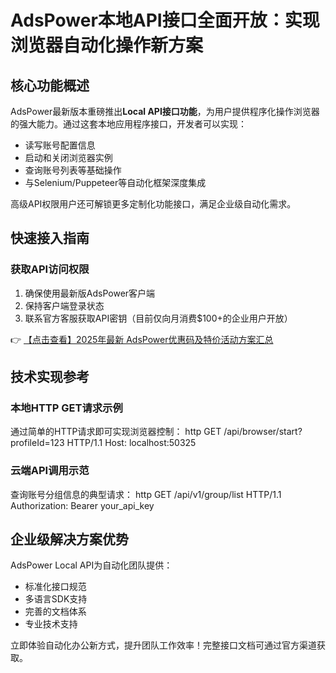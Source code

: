 # AdsPower本地API接口全面开放：实现浏览器自动化操作新方案

## 核心功能概述

AdsPower最新版本重磅推出**Local API接口功能**，为用户提供程序化操作浏览器的强大能力。通过这套本地应用程序接口，开发者可以实现：

- 读写账号配置信息
- 启动和关闭浏览器实例
- 查询账号列表等基础操作
- 与Selenium/Puppeteer等自动化框架深度集成

高级API权限用户还可解锁更多定制化功能接口，满足企业级自动化需求。

## 快速接入指南

### 获取API访问权限
1. 确保使用最新版AdsPower客户端
2. 保持客户端登录状态
3. 联系官方客服获取API密钥（目前仅向月消费$100+的企业用户开放）

👉 [【点击查看】2025年最新 AdsPower优惠码及特价活动方案汇总](https://bit.ly/adspower_free)

## 技术实现参考

### 本地HTTP GET请求示例
通过简单的HTTP请求即可实现浏览器控制：
http
GET /api/browser/start?profileId=123 HTTP/1.1
Host: localhost:50325

### 云端API调用示范
查询账号分组信息的典型请求：
http
GET /api/v1/group/list HTTP/1.1
Authorization: Bearer your_api_key

## 企业级解决方案优势

AdsPower Local API为自动化团队提供：
- 标准化接口规范
- 多语言SDK支持
- 完善的文档体系
- 专业技术支持

立即体验自动化办公新方式，提升团队工作效率！完整接口文档可通过官方渠道获取。